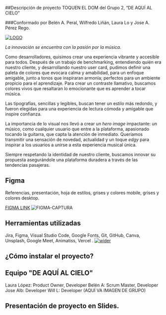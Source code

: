 
##Descripción de proyecto TOQUEN EL DOM del Grupo 2, “DE AQUÍ AL CIELO” 

###Conformado por Belén A. Peral, Wilfredo Liñán, Laura Lo y Jose A. Pérez Rego.

<a href="https://imgbb.com/"><img src="https://i.ibb.co/HN9r4YN/LOGO.png" alt="LOGO" border="0"></a>

*La innovación se encuentra con la pasión por la música.*

Como desarrolladores, quisimos crear una experiencia vibrante y accesible para todos.  Después de un trabajo de benchmarking, entendiendo quién era nuestro cliente, y desarrollando nuestro user card, pudimos definir una paleta de colores que evocara calma y amabilidad, para un enfoque amigable, junto a tonos que inspiraran armonía; perfectos para un ambiente propicio para el aprendizaje. Para crear un contraste llamativo, buscamos colores vivos que resaltaran lo emocionante que es aprender a tocar música.

Las tipografías, sencillas y legibles, buscan tener un estilo más redondo, y fueron elegidas para una experiencia de lectura cómoda y amigable que inspire confianza.

La importancia de lo visual nos llevó a crear un _hero image_ impactante: un músico, como cualquier usuario que entre a la plataforma, apasionado tocando la guitarra, que capta la atención de inmediato. Queríamos transmitir una sensación de novedad, actualidad y un toque _edgy_ para inspirar a los usuarios a unirse a esta experiencia musical única.

Siempre respetando la identidad de nuestro cliente, buscamos innovar su propuesta asegurándole una plataforma duradera a través de las tendencias pasajeras.

<!-- (AQUÍ VA EL LINK DEL DESPLIEGUE)
(AQUÍ VA CAP. PANTALLA IMAGEN WEB REAL) -->


## Figma
Referencias, presentación, hoja de estilos,
grises y colores mobile, grises y colores desktop.

[FIGMA LINK](https://www.figma.com/file/nijqZ9YuEL7zmFRfRlFbcc/TOQUEN-EL-DOM-Grupo2?type=design&node-id=51%3A105&mode=design&t=CZ9ckP7b9Qllh6No-1)
<img src="https://i.ibb.co/k1pS2Z7/FIGMA-CAPTURA.png" alt="FIGMA-CAPTURA" border="0">


## Herramientas utilizadas

Jira, Figma, Visual Studio Code, Google Fonts, Git, GitHub, Canva, Unsplash, Google Meet, Animatiss, Vercel .
<a href="https://ibb.co/DtGNRVW"><img src="https://i.ibb.co/bPHxKWm/wider.png" alt="wider" border="0"></a>

## ¿Cómo instalar el proyecto?

<!-- (AQUÍ VA LAS INSTRUCCIONES DE CÓMO INSTALAR Y EL LINK) -->

## Equipo "DE AQUÍ AL CIELO"

Laura López: Product Owner, Developer 
Belén A: Scrum Master, Developer
Jose Alb: Developer 
Will L: Developer 
(AQUÍ VA IMAGEN DE GRUPO)


## Presentación de proyecto en Slides. 

<!-- (Aquí va el link de la presentación Canva) -->
<!-- Aquí va pantallazo de presentación canva -->



<!-- # Toquen el DOM

## Descripción

Trabajaremos en crear una web para  una escuela de música online, con el plus de que los usuarios van a poder practicar con algunos de los instrumentos porque estos van a reproducir sonidos con click o con pulsaciones de teclado. La Escuela de música quiere ver las ofertas de diferentes grupos de desarrolladores para ver con cuál decide quedarse.

## Contexto del proyecto

La tecnología ha permitido que se puedan migrar a la virtualidad muchas de las actividades que eran estrictamente presenciales, entre esas la educación, y en este caso puntual, las escuelas de música.

Desarrolla una aplicación web para la escuela de música "**Toquen el DOM**", en la que los usuarios pueden acceder al instrumento de su preferencia y practicar en él de forma didáctica.
El diseño de la web queda a criterio de el equipo de desarrollo, aunque cabe aclarar que en los requerimientos de la escuela está la creatividad como punto importante a tener en cuenta.

### Requerimientos funcionales obligatorios
1. La aplicación debe ofrecer tres instrumentos como minímo a elegir entre: **piano**, **batería**, **guitarra** y **bajo**.
2. Los sonidos deben estar en el orden correcto y corresponder con las teclas del piano o las cuerdas de la guitarra y el bajo. Asimismo, deben coincidir con las distintas partes de la batería.
3. La aplicación DEBE constar de las siguientes páginas: home, instrumentos y about us.
4. La home DEBE mostrar una pequeña presentación del equipo y una galería de los instrumentos.
5. La página de instrumentos DEBE mostrar los instrumentos que se van a utilizar para practicar.
6. La página de about us se DEBE mostrar una imagen de las integrantes del grupo como si fuesen artistas, junto a una breve descripción.
7. La barra de navegación DEBE mostrar un menú con las opciones de home, instrumentos y about us. Debe estar accesible siempre.
8. La aplicación debe tener un diseño agradable, alusivo a la educación y a la música.
9. Cada instrumento se DEBE poder tocar con el mouse.
10. Cada instrumento se DEBE poder tocar con el teclado.
11. Se DEBE poder tocar de manera repetida y cuantas veces quiera el usuario.
12. El sonido de una parte del instrumento DEBE poder sonar a la par con las demás partes (Teclas para el piano, platillos, bombo, redoblante, etc para la batería).
13. Cuando se toque un elemento del instrumento DEBE mostrar algún movimento ( Ya sea Vibración, movimiento, o el efecto de que se oprime en el caso de las teclas)


### Requerimientos técnicos

- Utilizar el framework SCRUM para desarrollar el proyecto.
- Utilizar GitFlow para el desarrollo del código.
- La aplicación debe ser responsive y adaptable a dispositivos de distinto tamaño.
- El desarrollo del código debe hacerse sin frameworks ni librerías, a excepción de su uso par la gestión del sonido y las animaciones.
- Se debe desplegar en producción


## Modalidades Pedagógicas


- Los equipos serán de 4-5 personas.
- Se trabajará durante 2 semanas, realizándose 2 sprints.
- La fecha de presentación y entrega es el 5 de Diciembre.
- Se trabajará mediante GitHub Classroom.

## Modalidades de Evaluación

- La evaluación se realizará mediante comentarios orales el día de la presentación.
- Se hará también una dinámica de autoevaluación.

### Bonus Track
1. Crear el apartado **Gramola**, donde el usuario pueda seleccionar una canción y elegir los tres instrumentos para ser interpretada.
2. Crear un apartado con documentación sobre primeros pasos para tocar los instrumentos.
3. Incluir videos tutoriales de cómo tocar un instrumento con canciones sencillas y notas de cada instrumento para tocar en vivo.

### Entregables
- Repositorio de classroom con el fichero README.md explicando:
  - Descripción del proyecto
  - Link del despliegue
  - Demo (Figma)
  - Herramientas utilizadas
  - Cómo instalar el proyecto en el ordenador (local)
  - Autor@s
- Presentación del proyecto


### ¿Qué competencias se evalúan?
- Maquetar una web nivel 2
- Desarrollar una interfaz de usuario dinámica nivel 2
- Crear una interfaz de usuario web estática y adaptable nivel 1

### ¿Qué implica este nivel?

#### Maquetar una web nivel 2
Partiendo de una herramienta de maquetación determinada, reproducir una maquetación hecha con la misma herramienta. Describir los elementos de la carta gráfica utilizada, así como los elementos de seguridad previstos. Formalizar la secuencia de interfases tomando como base el modelo proporcionado. Demostrar que la maqueta puede adaptarse a diferentes dispositivos móviles. Ser capaz de justificar la elección de la ergonomía para una buena experiencia de usuario.

Justificar el vínculo entre las interfaces creadas y los casos de uso o historias de usuario. Añadir nuevas interfaces que correspondan a otros casos de uso respetando los criterios anteriores de carta gráfica, seguridad, ergonomía y adaptabilidad.

#### Desarrollar una interfaz de usuario dinámica nivel 2
Partiendo de la descripción de necesidades y de una página web dinámica existente (realizada o no por el alumno):

- Hacer cambios importantes (añadiendo campos o procesamientos en el lado del cliente),

- Añadir páginas dinámicas,

- Añadir pruebas de procesamientos del lado del cliente que no habrían sido tomados en cuenta hasta entonces.

#### Crear una interfaz de usuario web estática y adaptable nivel 1
Partiendo de una descripción de necesidades (maquetación) y de una interfaz de usuario estática existente:

- Adaptar el contenido de la interfaz (cambiar el texto,...)

- Hacer pequeños cambios en la estructura de la interfaz (añado un título, un párrafo,...)

- Adaptar el diseño de la interfaz (cambio el color de un título, cambio la fuente,...)

### Recursos
- [Página de inspiración 1](https://www.sessiontown.com/es)
- [Página de inspiración 2](https://www.musicca.com/es/herramientas)
- [Librería Keypress](https://dmauro.github.io/Keypress/) -->


